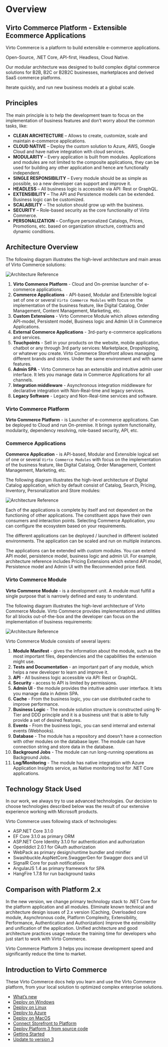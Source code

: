 # Overview

## Virto Commerce Platform - Extensible Ecommerce Applications

Virto Commerce is a platform to build extensible e-commerce applications.

Open-Source, .NET Core, API-first, Headless, Cloud Native.

Our modular architecture was designed to build complex digital commerce solutions for B2B, B2C or B2B2C businesses, marketplaces and derived SaaS commerce platforms.

Iterate quickly, and run new business models at a global scale.

## Principles
The main principle is to help the development team to focus on the implementation of business features and don’t worry about the common tasks, like:

* **CLEAN ARCHITECTURE** – Allows to create, customize, scale and maintain e-commerce applications.
* **CLOUD NATIVE** – Deploy the custom solution to Azure, AWS, Google Cloud and have native integration with cloud services.
* **MODULARITY** – Every application is built from modules. Applications and modules are not limited to the composite applications, they can be used for building any other application and hence are functionally independent. 
* **SINGLE RESPONSIBILITY** – Every module should be as simple as possible, so a new developer can support and improve it.
* **HEADLESS** – All business logic is accessible via API: Rest or GraphQL.
* **EXTENSIBILITY** – The API and Persistence models can be extended. Business logic can be customized. 
* **SCALABILITY** – The solution should grow up with the business.
* **SECURITY** – Role-based security as the core functionality of Virto Commerce.
* **PERSONALIZATION** – Configure personalized Catalogs, Prices, Promotions, etc. based on organization structure, contracts and dynamic conditions.

## Architecture Overview
The following diagram illustrates the high-level architecture and main areas of Virto Commerce solutions:

![Architecture Reference](media/vc-architecture-reference.png)

1. **Virto Commerce Platform** - Cloud and On-premise launcher of e-commerce applications. 
1. **Commerce Applications** - API-based, Modular and Extensible logical set of one or several `Virto Commerce Modules` with focus on the implementation of the business feature, like Digital Catalog, Order Management, Content Management, Marketing, etc.
1. **Custom Extensions** - Virto Commerce Module which allows extending API-model, Persistent model, Business logic and Admin UI in Commerce Applications.
1. **External Commerce Applications** - 3rd-party e-commerce applications and services. 
1. **Touchpoints** - Sell in your products on the website, mobile application, chatbot or any through 3rd party services: Marketplace, Dropshipping, or whatever you create.
  Virto Commerce Storefront allows managing different brands and stores. Under the same environment and with same features.
1. **Admin SPA** - Virto Commerce has an extensible and intuitive admin user interface. It lets you manage data in Commerce Applications for all channels.
1. **Integration middleware** - Asynchronous integration middleware for declarative integration with Non-Real-time and legacy services.
1. **Legacy Software** - Legacy and Non-Real-time services and software. 

### Virto Commerce Platform
**Virto Commerce Platform** - is Launcher of e-commerce applications. Can be deployed to Cloud and run On-premise. It brings system functionality, modularity, dependency resolving, role-based security, API, etc.  

### Commerce Applications
**Commerce Application** - is API-based, Modular and Extensible logical set of one or several `Virto Commerce Modules` with focus on the implementation of the business feature, like Digital Catalog, Order Management, Content Management, Marketing, etc.

The following diagram illustrates the high-level architecture of Digital Catalog application, which by default consist of Catalog, Search, Pricing, Inventory, Personalization and Store modules:

![Architecture Reference](media/vc-architecture-application.png)

Each of the applications is complete by itself and not dependent on the functioning of other applications. The constituent apps have their own consumers and interaction points. Selecting Commerce Application, you can configure the ecosystem based on your requirements. 

The different applications can be deployed / launched in different isolated environments. The application can be scaled and run on multiple instances.

The applications can be extended with custom modules. You can extend API model, persistence model, business logic and admin UI. For example, architecture reference includes Pricing Extensions which extend API model, Persistence model and Admin UI with the Recommended price field.

### Virto Commerce Module
**Virto Commerce Module** - is a development unit. A module must fulfill a single purpose that is narrowly defined and easy to understand. 

The following diagram illustrates the high-level architecture of Virto Commerce Module. Virto Commerce provides implementations and utilities for all blocks out-of-the-box and the developer can focus on the implementation of business requirements:

![Architecture Reference](media/vc-architecture-module.png)

Virto Commerce Module consists of several layers:
1. **Module Manifest** - gives the information about the module, such as the most important files, dependencies and the capabilities the extension might use.
1. **Tests and Documentation** - an important part of any module, which helps a new developer to learn and improve it.
1. **API** - All business logic accessible via API: Rest or GraphQL.
1. **Security** - access to API is limited by permissions.
1. **Admin UI** - the module provides the intuitive admin user interface. It lets you manage data in Admin SPA. 
1. **Cache** - From the business logic, you can use distributed cache to improve performance. 
1. **Business Logic** - The module solution structure is constructed using N-Tier and DDD principle and it is a business unit that is able to fully provide a set of desired features.
1. **Events** - From the business logic, you can send internal and external events (Webhooks).
1. **Database** - The module has a repository and doesn't have a connection with other modules on the database layer. The module can have connection string and store data in the database. 
1. **Background Jobs** - The module can run long-running operations as Background Jobs.
1. **Log/Monitoring** - The module has native integration with Azure Application Insights service, as Native monitoring tool for .NET Core applications.


## Technology Stack Used

In our work, we always try to use advanced technologies. Our decision to choose technologies described below was the result of our extensive experience working with Microsoft products.

Virto Commerce uses following stack of technologies:

* ASP.NET Core 3.1.0
* EF Core 3.1.0 as primary ORM
* ASP.NET Core Identity 3.1.0 for authentication and authorization
* OpenIddict 2.0.1 for OAuth authorization
* WebPack as primary design/runtime bundler and minifier
* Swashbuckle.AspNetCore.SwaggerGen for Swagger docs and UI
* SignalR Core for push notifications
* AngularJS 1.4 as primary framework for SPA
* HangFire 1.7.8 for run background tasks

## Comparison with Platform 2.x

In the new version, we change primary technology stack to .NET Core for the platform application and all modules. Eliminate known technical and architecture design issues of 2.x version (Caching, Overloaded core module, Asynchronous code, Platform Complexity, Extensibility, Performance, Authentication and Authorization)
Improve the extensibility and unification of the application. Unified architecture and good architecture practices usage reduce the training time for developers who just start to work with Virto Commerce.

Virto Commerce Platform 3 helps you increase development speed and significantly reduce the time to market.

## Introduction to Virto Commerce

These Virto Commerce docs help you learn and use the Virto Commerce platform, from your local solution to optimized complex enterprise solutions. 

* [What’s new](release-information/whats-new.md)
* [Deploy on Windows](getting-started/deploy-from-precompiled-binaries-windows.md)
* [Deploy on Linux](getting-started/deploy-from-precompiled-binaries-linux.md)
* [Deploy to Azure](getting-started/deploy-from-precompiled-binaries-azure.md)
* [Deploy on MacOS](getting-started/deploy-from-precompiled-binaries-MacOS.md)
* [Connect Storefront to Platform](getting-started/connect-storefront-to-platform-v3)
* [Deploy Platform 3 from source code](developer-guide/deploy-from-source-code.md)
* [Getting Started](user-guide/getting-started.md)
* [Update to version 3](release-information/update-to-version-3/update-module-from-platform-2.0-to-version-3.md)
